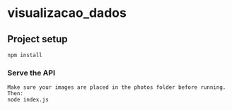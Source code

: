# visualizacao_dados

## Project setup
```
npm install
```

### Serve the API
```
Make sure your images are placed in the photos folder before running. Then:
node index.js
```
